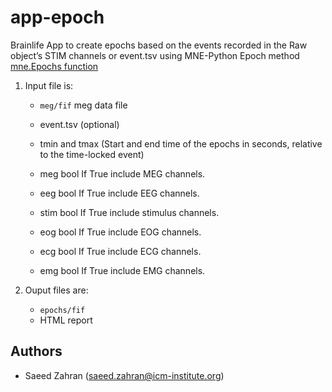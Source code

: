# app-epoch

Brainlife App to create epochs based on the events recorded in the Raw object’s STIM channels or event.tsv using MNE-Python Epoch method [mne.Epochs function](https://mne.tools/stable/generated/mne.Epochs.html)

1) Input file is: 
    * `meg/fif` meg data file
    * event.tsv (optional)
    * tmin and tmax (Start and end time of the epochs in seconds, relative to the time-locked event)
    * meg bool
    If True include MEG channels. 
    
    * eeg bool
    If True include EEG channels.
    
    * stim bool
    If True include stimulus channels.
    
    * eog bool
    If True include EOG channels.
    
    * ecg bool
    If True include ECG channels.
    
    * emg bool
    If True include EMG channels.

2) Ouput files are:
    * `epochs/fif`
    * HTML report


## Authors
- Saeed Zahran (saeed.zahran@icm-institute.org)
